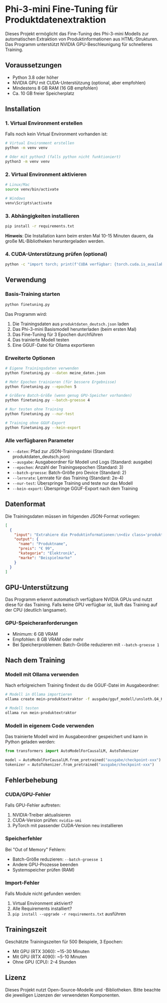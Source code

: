 # Phi-3-mini Fine-Tuning für Produktdatenextraktion

Dieses Projekt ermöglicht das Fine-Tuning des Phi-3-mini Modells zur automatischen Extraktion von Produktinformationen aus HTML-Strukturen. Das Programm unterstützt NVIDIA GPU-Beschleunigung für schnelleres Training.

## Voraussetzungen

- Python 3.8 oder höher
- NVIDIA GPU mit CUDA-Unterstützung (optional, aber empfohlen)
- Mindestens 8 GB RAM (16 GB empfohlen)
- Ca. 10 GB freier Speicherplatz

## Installation

### 1. Virtual Environment erstellen

Falls noch kein Virtual Environment vorhanden ist:

```bash
# Virtual Environment erstellen
python -m venv venv

# Oder mit python3 (falls python nicht funktioniert)
python3 -m venv venv
```

### 2. Virtual Environment aktivieren

```bash
# Linux/Mac
source venv/bin/activate

# Windows
venv\Scripts\activate
```

### 3. Abhängigkeiten installieren

```bash
pip install -r requirements.txt
```

**Hinweis**: Die Installation kann beim ersten Mal 10-15 Minuten dauern, da große ML-Bibliotheken heruntergeladen werden.

### 4. CUDA-Unterstützung prüfen (optional)

```bash
python -c "import torch; print(f'CUDA verfügbar: {torch.cuda.is_available()}')"
```

## Verwendung

### Basis-Training starten

```bash
python finetuning.py
```

Das Programm wird:
1. Die Trainingsdaten aus `produktdaten_deutsch.json` laden
2. Das Phi-3-mini Basismodell herunterladen (beim ersten Mal)
3. Das Fine-Tuning für 3 Epochen durchführen
4. Das trainierte Modell testen
5. Eine GGUF-Datei für Ollama exportieren

### Erweiterte Optionen

```bash
# Eigene Trainingsdaten verwenden
python finetuning.py --daten meine_daten.json

# Mehr Epochen trainieren (für bessere Ergebnisse)
python finetuning.py --epochen 5

# Größere Batch-Größe (wenn genug GPU-Speicher vorhanden)
python finetuning.py --batch-groesse 4

# Nur testen ohne Training
python finetuning.py --nur-test

# Training ohne GGUF-Export
python finetuning.py --kein-export
```

### Alle verfügbaren Parameter

- `--daten`: Pfad zur JSON-Trainingsdatei (Standard: produktdaten_deutsch.json)
- `--ausgabe`: Ausgabeordner für Modell und Logs (Standard: ausgabe)
- `--epochen`: Anzahl der Trainingsepochen (Standard: 3)
- `--batch-groesse`: Batch-Größe pro Device (Standard: 2)
- `--lernrate`: Lernrate für das Training (Standard: 2e-4)
- `--nur-test`: Überspringe Training und teste nur das Modell
- `--kein-export`: Überspringe GGUF-Export nach dem Training

## Datenformat

Die Trainingsdaten müssen im folgenden JSON-Format vorliegen:

```json
[
  {
    "input": "Extrahiere die Produktinformationen:\n<div class='produkt'><h2>Produktname</h2><span class='preis'>€ 99</span>...</div>",
    "output": {
      "name": "Produktname",
      "preis": "€ 99",
      "kategorie": "Elektronik",
      "marke": "Beispielmarke"
    }
  }
]
```

## GPU-Unterstützung

Das Programm erkennt automatisch verfügbare NVIDIA GPUs und nutzt diese für das Training. Falls keine GPU verfügbar ist, läuft das Training auf der CPU (deutlich langsamer).

### GPU-Speicheranforderungen

- Minimum: 6 GB VRAM
- Empfohlen: 8 GB VRAM oder mehr
- Bei Speicherproblemen: Batch-Größe reduzieren mit `--batch-groesse 1`

## Nach dem Training

### Modell mit Ollama verwenden

Nach erfolgreichem Training findest du die GGUF-Datei im Ausgabeordner:

```bash
# Modell in Ollama importieren
ollama create mein-produktextraktor -f ausgabe/gguf_modell/unsloth.Q4_K_M.gguf

# Modell testen
ollama run mein-produktextraktor
```

### Modell in eigenem Code verwenden

Das trainierte Modell wird im Ausgabeordner gespeichert und kann in Python geladen werden:

```python
from transformers import AutoModelForCausalLM, AutoTokenizer

model = AutoModelForCausalLM.from_pretrained("ausgabe/checkpoint-xxx")
tokenizer = AutoTokenizer.from_pretrained("ausgabe/checkpoint-xxx")
```

## Fehlerbehebung

### CUDA/GPU-Fehler

Falls GPU-Fehler auftreten:
1. NVIDIA-Treiber aktualisieren
2. CUDA-Version prüfen: `nvidia-smi`
3. PyTorch mit passender CUDA-Version neu installieren

### Speicherfehler

Bei "Out of Memory" Fehlern:
- Batch-Größe reduzieren: `--batch-groesse 1`
- Andere GPU-Prozesse beenden
- Systemspeicher prüfen (RAM)

### Import-Fehler

Falls Module nicht gefunden werden:
1. Virtual Environment aktiviert? 
2. Alle Requirements installiert?
3. `pip install --upgrade -r requirements.txt` ausführen

## Trainingszeit

Geschätzte Trainingszeiten für 500 Beispiele, 3 Epochen:
- Mit GPU (RTX 3060): ~15-30 Minuten
- Mit GPU (RTX 4090): ~5-10 Minuten  
- Ohne GPU (CPU): 2-4 Stunden

## Lizenz

Dieses Projekt nutzt Open-Source-Modelle und -Bibliotheken. Bitte beachte die jeweiligen Lizenzen der verwendeten Komponenten.